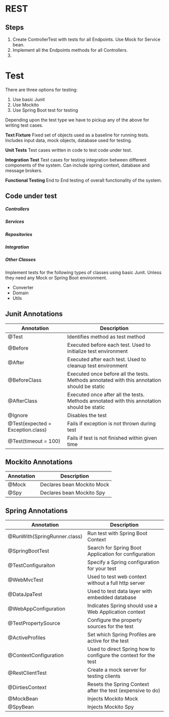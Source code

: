 
# REST

## Steps
1. Create ControllerTest with tests for all Endpoints. Use Mock for Service bean.
2. Implement all the Endpoints methods for all Controllers.
3. 

# Test
There are three options for testing:
1. Use basic Junit
2. Use Mockito
3. Use Spring Boot test for testing

Depending upon the test type we have to pickup any of the above for writing test cases.

**Text Fixture**
Fixed set of objects used as a baseline for running tests.
Includes input data, mock objects, database used for testing.

**Unit Tests**
Test cases written in code to test code under test.

**Integration Test**
Test cases for testing integration between different components of the system.
Can include spring context, database and message brokers.

**Functional Testing**
End to End testing of overall functionality of the system.

## Code under test

##### Controllers

##### Services

##### Repositories

##### Integration

##### Other Classes
Implement tests for the following types of classes using basic Junit. Unless they need any Mock or Spring Boot environment.
* Converter
* Domain
* Utils

## Junit Annotations

| Annotation | Description |
| --- | --- |
| @Test | Identifies method as test method |
| @Before | Executed before each test. Used to initialize test environment |
| @After  | Executed after each test. Used to cleanup test environment |
| @BeforeClass | Executed once before all the tests. Methods annotated with this annotation should be static |
| @AfterClass | Executed once after all the tests. Methods annotated with this annotation should be static |
| @Ignore | Disables the test |
| @Test(expected = Exception.class) | Fails if exception is not thrown during test |
| @Test(timeout = 100) | Fails if test is not finished within given time |

## Mockito Annotations

| Annotation | Description |
| --- | --- |
| @Mock | Declares bean Mockito Mock |
| @Spy | Declares bean Mockito Spy |

## Spring Annotations

| Annotation | Description |
| --- | --- |
| @RunWith(SpringRunner.class) | Run test with Spring Boot Context |
| @SpringBootTest | Search for Spring Boot Application for configuration |
| @TestConfiguraiton | Specify a Spring configuration for your test |
| @WebMvcTest | Used to test web context without a full http server |
| @DataJpaTest | Used to test data layer with embedded database |
| @WebAppConfiguration | Indicates Spring should use a Web Application context |
| @TestPropertySource | Configure the property sources for the test |
| @ActiveProfiles | Set which Spring Profiles are active for the test |
| @ContextConfiguration | Used to direct Spring how to configure the context for the test |
| @RestClientTest | Create a mock server for testing clients |
| @DirtiesContext | Resets the Spring Context after the test (expensive to do) |
| @MockBean | Injects Mockito Mock |
| @SpyBean | Injects Mockito Spy |